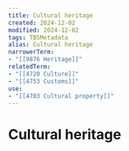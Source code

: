 ```yaml
---
title: Cultural heritage
created: 2024-12-02
modified: 2024-12-02
tags: TBSMetadata
alias: Cultural heritage
narrowerTerm:
- "[[9876 Heritage]]"
relatedTerm:
- "[[4720 Culture]]"
- "[[4753 Customs]]"
use:
- "[[4703 Cultural property]]"
---
```

# Cultural heritage
